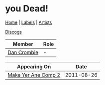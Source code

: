 # you Dead!

[Home](../index.md) | [Labels](../labels.md) | [Artists](../artists.md)

[Discogs](https://www.discogs.com/artist/2486629-You-Dead!)

| Member | Role |
|---|---|
| [Dan Crombie](dan-crombie.md) | - |

| Appearing On | Date |
|---|---|
[Make Yer Ane Comp 2](../releases/various-make-yer-ane-comp-2.md)  | 2011-08-26 |